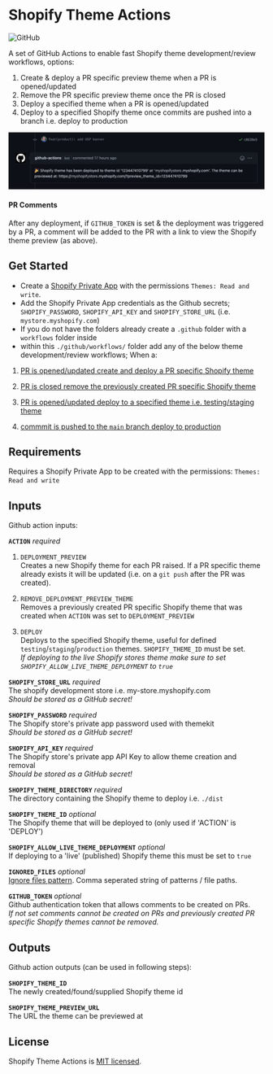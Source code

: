 # Shopify Theme Actions

![GitHub](https://img.shields.io/github/license/matthew-petrie/shopify-theme-actions?style=plastic)

A set of GitHub Actions to enable fast Shopify theme development/review workflows, options:

1. Create & deploy a PR specific preview theme when a PR is opened/updated
2. Remove the PR specific preview theme once the PR is closed
3. Deploy a specified theme when a PR is opened/updated
4. Deploy to a specified Shopify theme once commits are pushed into a branch i.e. deploy to production

![Shopify Theme Actions Deployment PR Comment](shopify-theme-actions-screenshot.jpg)

#### PR Comments

After any deployment, if `GITHUB_TOKEN` is set & the deployment was triggered by a PR, a comment will be added to the PR with a link to view the Shopify theme preview (as above).

## Get Started

- Create a [Shopify Private App](https://help.shopify.com/en/manual/apps/private-apps#generate-credentials-from-the-shopify-admin) with the permissions `Themes: Read and write`.
- Add the Shopify Private App credentials as the Github secrets; `SHOPIFY_PASSWORD`, `SHOPIFY_API_KEY` and `SHOPIFY_STORE_URL` (i.e. `mystore.myshopify.com`)
- If you do not have the folders already create a `.github` folder with a `workflows` folder inside
- within this `./github/workflows/` folder add any of the below theme development/review workflows; When a:

1. [PR is opened/updated create and deploy a PR specific Shopify theme](./exampleWorkflows/createPullRequestSpecificPreview.yml)

2. [PR is closed remove the previously created PR specific Shopify theme](./exampleWorkflows/removePullRequestSpecificPreview.yml)

3. [PR is opened/updated deploy to a specified theme i.e. testing/staging theme](./exampleWorkflows/deployPullRequstToSpecificTheme.yml)
4. [commmit is pushed to the `main` branch deploy to production](./exampleWorkflows/deployToProduction.yml)

## Requirements

Requires a Shopify Private App to be created with the permissions: `Themes: Read and write`

## Inputs

Github action inputs:

**`ACTION`** _required_

1. `DEPLOYMENT_PREVIEW`  
   Creates a new Shopify theme for each PR raised. If a PR specific theme already exists it will be updated (i.e. on a `git push` after the PR was created).

2. `REMOVE_DEPLOYMENT_PREVIEW_THEME`  
   Removes a previously created PR specific Shopify theme that was created when `ACTION` was set to `DEPLOYMENT_PREVIEW`

3. `DEPLOY`  
   Deploys to the specified Shopify theme, useful for defined `testing`/`staging`/`production` themes. `SHOPIFY_THEME_ID` must be set.  
   _If deploying to the live Shopify stores theme make sure to set `SHOPIFY_ALLOW_LIVE_THEME_DEPLOYMENT` to `true`_

**`SHOPIFY_STORE_URL`** _required_  
The shopify development store i.e. my-store.myshopify.com  
_Should be stored as a GitHub secret!_

**`SHOPIFY_PASSWORD`** _required_  
The Shopify store's private app password used with themekit  
_Should be stored as a GitHub secret!_

**`SHOPIFY_API_KEY`** _required_  
The Shopify store's private app API Key to allow theme creation and removal  
_Should be stored as a GitHub secret!_

**`SHOPIFY_THEME_DIRECTORY`** _required_  
The directory containing the Shopify theme to deploy i.e. `./dist`

**`SHOPIFY_THEME_ID`** _optional_  
The Shopify theme that will be deployed to (only used if 'ACTION' is 'DEPLOY')

**`SHOPIFY_ALLOW_LIVE_THEME_DEPLOYMENT`** _optional_  
If deploying to a 'live' (published) Shopify theme this must be set to `true`

**`IGNORED_FILES`** _optional_  
[Ignore files pattern](https://shopify.dev/themes/tools/theme-kit/configuration-reference#ignore-patterns). Comma seperated string of patterns / file paths.

**`GITHUB_TOKEN`** _optional_  
Github authentication token that allows comments to be created on PRs.  
_If not set comments cannot be created on PRs and previously created PR specific Shopify themes cannot be removed._

## Outputs

Github action outputs (can be used in following steps):

**`SHOPIFY_THEME_ID`**  
The newly created/found/supplied Shopify theme id

**`SHOPIFY_THEME_PREVIEW_URL`**  
The URL the theme can be previewed at

## License

Shopify Theme Actions is [MIT licensed](./LICENSE).

